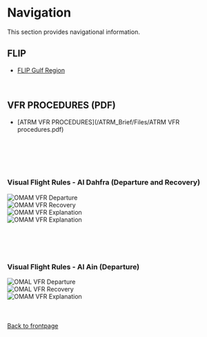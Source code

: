 # Navigation

This section provides navigational information.

## FLIP
* [FLIP Gulf Region](https://www.dropbox.com/s/sp91zf63rx0esao/FLIP_GULFR2_EC1.pdf?dl=0)
<br>

## VFR PROCEDURES (PDF)
* [ATRM VFR PROCEDURES](/ATRM_Brief/Files/ATRM VFR procedures.pdf)
<br>

<br>
<br>
<br>

### Visual Flight Rules - Al Dahfra (Departure and Recovery)

![OMAM VFR Departure](/ATRM_Brief/Pictures/VFR_departure_OMAM.PNG)
<br>
![OMAM VFR Recovery](/ATRM_Brief/Pictures/VFR_recovery_OMAM.PNG)
<br>
![OMAM VFR Explanation](/ATRM_Brief/Pictures/VFR_explanation_OMAM.jpg)
<br>
![OMAM VFR Explanation](/ATRM_Brief/Pictures/VFR_explanation_OMAM.PNG)
<br>
<br>
<br>
<br>
<br>


### Visual Flight Rules - Al Ain (Departure)

![OMAL VFR Departure](/ATRM_Brief/Pictures/VFR_departure_OMAL.PNG)
<br>
![OMAL VFR Recovery](/ATRM_Brief/Pictures/VFR_recovery_OMAL.PNG)
<br>
![OMAM VFR Explanation](/ATRM_Brief/Pictures/VFR_explanation_OMAL.PNG)
<br>
<br>
<br>
<br>
[Back to frontpage](https://132nd-vwing.github.io/ATRM_Brief/)